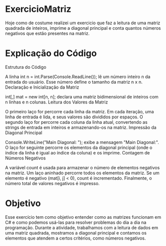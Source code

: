 # ExercicioMatriz
 Hoje como de costume realizei um exercicio que faz a leitura de uma matriz quadrada de inteiros, imprime a diagonal principal e conta quantos números negativos que estão presentes na matriz.

# Explicação do Código

Estrutura do Código

A linha int n = int.Parse(Console.ReadLine()); lê um número inteiro n da entrada do usuário. Esse número define o tamanho da matriz n x n.
Declaração e Inicialização da Matriz

int[,] mat = new int[n, n]; declara uma matriz bidimensional de inteiros com n linhas e n colunas.
Leitura dos Valores da Matriz

O primeiro laço for percorre cada linha da matriz. Em cada iteração, uma linha de entrada é lida, e seus valores são divididos por espaços.
O segundo laço for percorre cada coluna da linha atual, convertendo as strings de entrada em inteiros e armazenando-os na matriz.
Impressão da Diagonal Principal

Console.WriteLine("Main Diagonal: "); exibe a mensagem "Main Diagonal:".
O laço for seguinte percorre os elementos da diagonal principal (onde o índice da linha é igual ao índice da coluna) e os imprime.
Contagem de Números Negativos

A variável count é usada para armazenar o número de elementos negativos na matriz.
Um laço aninhado percorre todos os elementos da matriz. Se um elemento é negativo (mat[i, j] < 0), count é incrementado.
Finalmente, o número total de valores negativos é impresso.

# Objetivo 

 Esse exercício tem como objetivo entender como as matrizes funcionam em C# e como podemos usá-las para resolver problemas do dia a dia na programação. Durante a atividade, trabalhamos com a leitura de dados em uma matriz quadrada, mostramos a diagonal principal e contamos os elementos que atendem a certos critérios, como números negativos.
